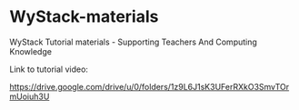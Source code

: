 # WyStack-materials
WyStack Tutorial materials - Supporting Teachers And Computing Knowledge


Link to tutorial video: 

https://drive.google.com/drive/u/0/folders/1z9L6J1sK3UFerRXkO3SmvTOrmUoiuh3U

